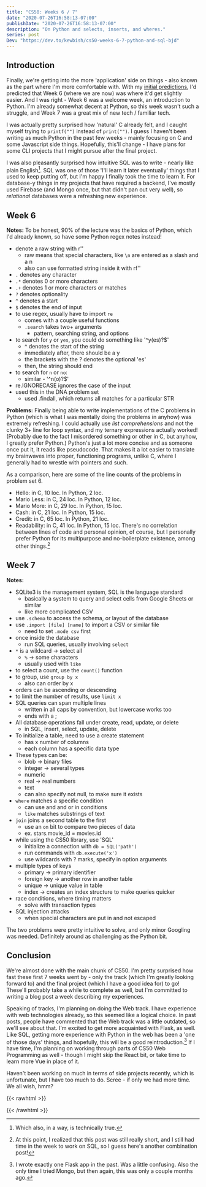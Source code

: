 ```yaml
---
title: "CS50: Weeks 6 / 7"
date: "2020-07-26T16:58:13-07:00"
publishDate: "2020-07-26T16:58:13-07:00"
description: "On Python and selects, inserts, and wheres."
series: post
Dev: "https://dev.to/kewbish/cs50-weeks-6-7-python-and-sql-bjd"
---
```


## Introduction
Finally, we're getting into the more 'application' side on things - also known as the part where I'm more comfortable with. With my [initial predictions](https://kewbish.github.io/blog/posts/200621/), I'd predicted that Week 6 (where we are now) was where it'd get slightly easier. And I was right - Week 6 was a welcome week, an introduction to Python. I'm already somewhat decent at Python, so this week wasn't such a struggle, and Week 7 was a great mix of new tech / familiar tech.  

I was actually pretty surprised how 'natural' C already felt, and I caught myself trying to `printf("")` instead of `print("")`. I guess I haven't been writing as much Python in the past few weeks - mainly focusing on C and some Javascript side things. Hopefully, this'll change - I have plans for some CLI projects that I might pursue after the final project.  

I was also pleasantly surprised how intuitive SQL was to write - nearly like plain English[^1]. SQL was one of those 'I'll learn it later eventually' things that I used to keep putting off, but I'm happy I finally took the time to learn it. For database-y things in my projects that have required a backend, I've mostly used Firebase (and Mongo once, but that didn't pan out very well), so *relational* databases were a refreshing new experience.

## Week 6
**Notes:**
To be honest, 90% of the lecture was the basics of Python, which I'd already known, so have some Python regex notes instead!
- denote a raw string with r''
    - raw means that special characters, like `\n` are entered as a slash and a n
	- also can use formatted string inside it with rf''
- `.` denotes any character
- `.*` denotes 0 or more characters
- `.+` denotes 1 or more characters or matches
- `?` denotes optionality
- `^` denotes a start
- `$` denotes the end of input
- to use regex, usually have to import `re`
	- comes with a couple useful functions
	- `.search` takes two+ arguments
		- pattern, searching string, and options
- to search for `y` or `yes`, you could do something like '^y(es)?$'
	- ^ denotes the start of the string
	- immediately after, there should be a y
	- the brackets with the ? denotes the optional 'es'
	- then, the string should end
- to search for `n` or `no`:
	- similar - '^n(o)?$'
- re.IGNORECASE ignores the case of the input
- used this in the DNA problem set
	- used .findall, which returns all matches for a particular STR

**Problems:**
Finally being able to write implementations of the C problems in Python (which is what I was mentally doing the problems in anyhow) was extremely refreshing. I could actually use *list comprehensions* and not the clunky 3+ line for loop syntax, and my ternary expressions actually worked! (Probably due to the fact I misordered something or other in C, but anyhow, I greatly prefer Python.) Python's just a lot more concise and as someone once put it, it reads like pseudocode. That makes it a lot easier to translate my brainwaves into proper, functioning programs, unlike C, where I generally had to wrestle with pointers and such.

As a comparison, here are some of the line counts of the problems in problem set 6.
- Hello: in C, 10 loc. In Python, 2 loc.
- Mario Less: in C, 24 loc. In Python, 12 loc.
- Mario More: in C, 29 loc. In Python, 15 loc.
- Cash: in C, 21 loc. In Python, 15 loc.
- Credit: in C, 65 loc. In Python, 21 loc.
- Readability: in C, 41 loc. In Python, 15 loc.
There's no correlation between lines of code and personal opinion, of course, but I personally prefer Python for its multipurpose and no-boilerplate existence, among other things.[^2]

## Week 7
**Notes:**
- SQLite3 is the management system, SQL is the language standard
    - basically a system to query and select cells from Google Sheets or similar 
    - like more complicated CSV
- use `.schema` to access the schema, or layout of the database
- use `.import [file] [name]` to import a CSV or similar file
    - need to set `.mode csv` first
- once inside the database
    - run SQL queries, usually involving `select`
- `*` is a wildcard -> select all
    - `%` -> some characters
    - usually used with `like`
- to select a count, use the `count()` function
- to group, use `group by x`
    - also can order by x
- orders can be ascending or descending
- to limit the number of results, use `limit x`
- SQL queries can span multiple lines
    - written in all caps by convention, but lowercase works too
    - ends with a ;
- All database operations fall under create, read, update, or delete
    - in SQL, insert, select, update, delete
- To initialize a table, need to use a create statement
    - has x number of columns
    - each column has a specific data type
- These types can be:
    - blob -> binary files
    - integer -> several types
    - numeric
    - real -> real numbers
    - text
    - can also specify not null, to make sure it exists
- `where` matches a specific condition
    - can use and and or in conditions
    - `like` matches substrings of text
- `join` joins a second table to the first
    - use an `on` bit to compare two pieces of data
    - ex. stars.movie_id = movies.id
- while using the CS50 library, use 'SQL'
    - initialize a connection with `db = SQL('path')`
    - run commands with `db.execute('x')`
    - use wildcards with ? marks, specify in option arguments
- multiple types of keys
    - primary -> primary identifier
    - foreign key -> another row in another table
    - unique -> unique value in table
    - index -> creates an index structure to make queries quicker
- race conditions, where timing matters
    - solve with transaction types
- SQL injection attacks
    - when special characters are put in and not escaped

The two problems were pretty intuitive to solve, and only minor Googling was needed. Definitely around as challenging as the Python bit.

## Conclusion
We're almost done with the main chunk of CS50. I'm pretty surprised how fast these first 7 weeks went by - only the track (which I'm greatly looking forward to) and the final project (which I have a good idea for) to go! These'll probably take a while to complete as well, but I'm committed to writing a blog post a week describing my experiences.

Speaking of tracks, I'm planning on doing the Web track. I have experience with web technologies already, so this seemed like a logical choice. In past posts, people have commented that the Web track was a little outdated, so we'll see about that. I'm excited to get more acquainted with Flask, as well. Like SQL, getting more experience with Python in the web has been a 'one of those days' things, and hopefully, this will be a good reintroduction.[^3] If I have time, I'm planning on working through parts of CS50 Web Programming as well - though I might skip the React bit, or take time to learn more Vue in place of it.

Haven't been working on much in terms of side projects recently, which is unfortunate, but I have too much to do. Scree - if only we had more time. We all wish, hmm? 

[^1]: Which also, in a way, is technically true.

[^2]: At this point, I realized that this post was still really short, and I still had time in the week to work on SQL, so I guess here's another combination post!

[^3]: I wrote exactly one Flask app in the past. Was a little confusing. Also the only time I tried Mongo, but then again, this was only a couple months ago.

{{< rawhtml >}}
<!--okay aadi have a birthday acknowledgement :tada:-->
{{< /rawhtml >}}
